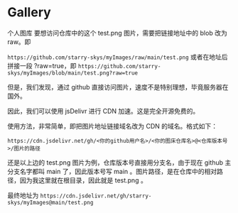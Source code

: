 # Gallery
个人图库
要想访问仓库中的这个 test.png 图片，需要把链接地址中的 blob 改为 raw。即 

`https://github.com/starry-skys/myImages/raw/main/test.png` 
或者在地址后拼接一段 ?raw=true，即 
`https://github.com/starry-skys/myImages/blob/main/test.png?raw=true `

但是，我们发现，通过 github 直接访问图片，速度不是特别理想，毕竟服务器在国外。

因此，我们可以使用 jsDelivr 进行 CDN 加速。这是完全开源免费的。

使用方法，非常简单，即把图片地址链接域名改为 CDN 的域名。格式如下：

`https://cdn.jsdelivr.net/gh/<你的github用户名>/<你的图床仓库名>@<仓库版本号>/图片的路径`

还是以上边的 test.png 图片为例，仓库版本号直接用分支名，由于现在 github 主分支名字都叫 main 了，因此版本号写 main 。图片路径，是在仓库中的相对路径，因为我这里就在根目录，因此就是 test.png 。

最终地址为 
`https://cdn.jsdelivr.net/gh/starry-skys/myImages@main/test.png`
